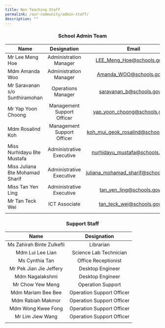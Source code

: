 ```yaml
---
title: Non Teaching Staff
permalink: /our-community/admin-staff/
description: ""
---
```

### **<center>School Admin Team</center>**

| Name | Designation | Email |
| ----------------- | :------------------: | :-----------------: |
| Mr Lee Meng Hoe | Administration Manager | [LEE_Meng_Hoe@schools.gov.sg](mailto:LEE_Meng_Hoe@schools.gov.sg) |
| Mdm Amanda Woo | Administration Manager | [Amanda_WOO@schools.gov.sg](mailto:Amanda_WOO@schools.gov.sg) |
| Mr Saravanan s/o Sunthiramohan | Operations Manager | [saravanan_b@schools.gov.sg](mailto:saravanan_b@schools.gov.sg) |
| Mr Yap Yoon Choong | Management Support Officer | [yap_yoon_choong@schools.gov.sg](mailto:yap_yoon_choong@schools.gov.sg) |
| Mdm Rosalind Koh | Management Support Officer | [koh_mui_geok_rosalind@schools.gov.sg](mailto:koh_mui_geok_rosalind@schools.gov.sg) |
| Miss Nurhidayu Bte Mustafa | Administrative Executive | [nurhidayu_mustafa@schools.gov.sg](mailto:nurhidayu_mustafa@schools.gov.sg) |
| Miss Juliana Bte Mohamad Sharif | Administrative Executive | [juliana_mohamad_sharif@schools.gov.sg](mailto:juliana_mohamad_sharif@schools.gov.sg) |
| Miss Tan Yen Ling | Administrative Executive | [tan_yen_ling@schools.gov.sg](mailto:tan_yen_ling@schools.gov.sg) |
| Mr Tan Teck Wei | ICT Associate | [tan_teck_wei@schools.gov.sg](mailto:tan_teck_wei@schools.gov.sg) |
| | |

### **<center>Support Staff</center>**

| Name | Designation |
| :-----------------: | :------------------: |
| Ms Zahirah Binte Zulkefli | Librarian |
| Mdm Lui Lee Lian | Science Lab Technician |
| Ms Cynthia Tan | Office Receptionist |
| Mr Pek Jian Jie Jeffery | Desktop Engineer |
| Mdm Nagalakshmi | Desktop Engineer |
| Mr Chow Yew Meng | Operation Support |
| Mdm Mariam Bee Bee | Operation Support Officer |
| Mdm Rabiah Makmor | Operation Support Officer |
| Mdm Wong Kwee Fong | Operation Support Officer |
| Mr Lim Jiew Wang | Operation Support Officer |
| | |